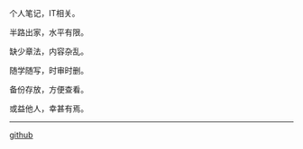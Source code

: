 个人笔记，IT相关。

半路出家，水平有限。

缺少章法，内容杂乱。

随学随写，时审时删。

备份存放，方便查看。

或益他人，幸甚有焉。

---

[github](https://github.com/levinit/itnotes)